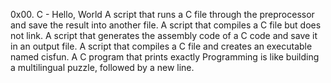 0x00. C - Hello, World
A script that runs a C file through the preprocessor and save the result into another file.
A script that compiles a C file but does not link.
A script that generates the assembly code of a C code and save it in an output file.
A script that compiles a C file and creates an executable named cisfun.
A  C program that prints exactly Programming is like building a multilingual puzzle, followed by a new line.
